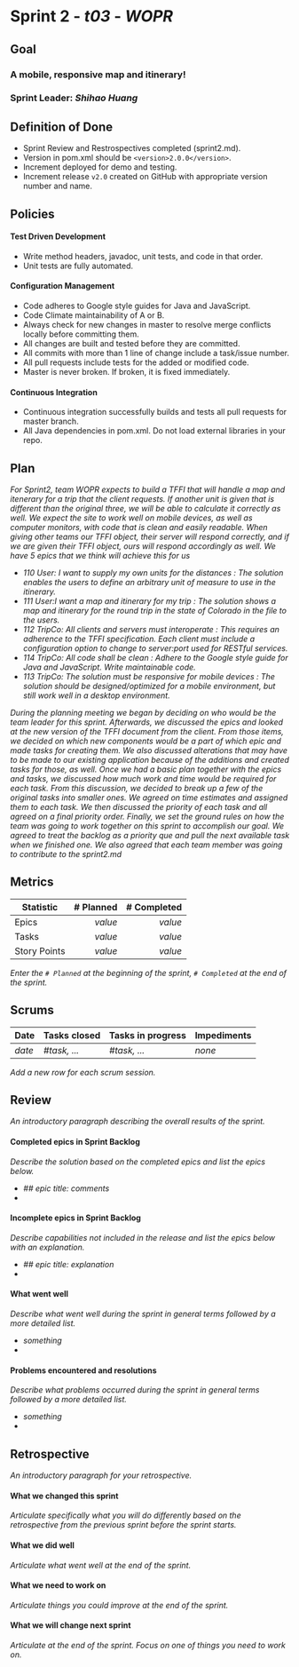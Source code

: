 # Sprint 2 - *t03* - *WOPR*

## Goal

### A mobile, responsive map and itinerary!
### Sprint Leader: *Shihao Huang*

## Definition of Done

* Sprint Review and Restrospectives completed (sprint2.md).
* Version in pom.xml should be `<version>2.0.0</version>`.
* Increment deployed for demo and testing.
* Increment release `v2.0` created on GitHub with appropriate version number and name.


## Policies

#### Test Driven Development
* Write method headers, javadoc, unit tests, and code in that order.
* Unit tests are fully automated.
#### Configuration Management
* Code adheres to Google style guides for Java and JavaScript.
* Code Climate maintainability of A or B.
* Always check for new changes in master to resolve merge conflicts locally before committing them.
* All changes are built and tested before they are committed.
* All commits with more than 1 line of change include a task/issue number.
* All pull requests include tests for the added or modified code.
* Master is never broken.  If broken, it is fixed immediately.
#### Continuous Integration
* Continuous integration successfully builds and tests all pull requests for master branch.
* All Java dependencies in pom.xml.  Do not load external libraries in your repo. 


## Plan

*For Sprint2, team WOPR expects to build a TFFI that will handle a map and itenerary for a trip that the client requests. If
another unit is given that is different than the original three, we will be able to calculate it correctly as well. We
expect the site to work well on mobile devices, as well as computer monitors, with code that is clean and easily readable. 
When giving other teams our TFFI object, their server will respond correctly, and if we are given their TFFI object, ours 
will respond accordingly as well. We have 5 epics that we think will achieve this for us*

* *110 User: I want to supply my own units for the distances : The solution enables the users to define an arbitrary unit of measure to use in the itinerary.*
* *111 User:I want a map and itinerary for my trip : The solution shows a map and itinerary for the round trip in the state of Colorado in the file to the users.*
* *112 TripCo: All clients and servers must interoperate : This requires an adherence to the TFFI specification. Each client must include a configuration option to change to server:port used for RESTful services.*
* *114 TripCo: All code shall be clean : Adhere to the Google style guide for Java and JavaScript. Write maintainable code.*
* *113 TripCo: The solution must be responsive for mobile devices : The solution should be designed/optimized for a mobile environment, but still work well in a desktop environment.*

*During the planning meeting we began by deciding on who would be the team leader for this sprint. Afterwards, we 
discussed the epics and looked at the new version of the TFFI document from the client. From those items, we decided on 
which new components would be a part of which epic and made tasks for creating them. We also discussed alterations that 
may have to be made to our existing application because of the additions and created tasks for those, as well. Once we 
had a basic plan together with the epics and tasks, we discussed how much work and time would be required for each task.
From this discussion, we decided to break up a few of the original tasks into smaller ones. We agreed on time estimates 
and assigned them to each task. We then discussed the priority of each task and all agreed on a final priority order. 
Finally, we set the ground rules on how the team was going to work together on this sprint to accomplish our goal. We 
agreed to treat the backlog as a priority que and pull the next available task when we finished one. We also agreed that 
each team member was going to contribute to the sprint2.md*


## Metrics

| Statistic | # Planned | # Completed |
| --- | ---: | ---: |
| Epics | *value* | *value* |
| Tasks |  *value*   | *value* | 
| Story Points |  *value*  | *value* | 

*Enter the `# Planned` at the beginning of the sprint, `# Completed` at the end of the sprint.*


## Scrums

| Date | Tasks closed  | Tasks in progress | Impediments |
| :--- | :--- | :--- | :--- |
| *date* | *#task, ...* | *#task, ...* | *none* | 

*Add a new row for each scrum session.*

## Review

*An introductory paragraph describing the overall results of the sprint.*

#### Completed epics in Sprint Backlog 

*Describe the solution based on the completed epics and list the epics below.*

* *## epic title: comments*
* 

#### Incomplete epics in Sprint Backlog 

*Describe capabilities not included in the release and list the epics below with an explanation.*

* *## epic title: explanation*
*

#### What went well

*Describe what went well during the sprint in general terms followed by a more detailed list.*

* *something*
*

#### Problems encountered and resolutions

*Describe what problems occurred during the sprint in general terms followed by a more detailed list.*

* *something*
*

## Retrospective

*An introductory paragraph for your retrospective.*

#### What we changed this sprint

*Articulate specifically what you will do differently based on the retrospective from the previous sprint before the sprint starts.*

#### What we did well

*Articulate what went well at the end of the sprint.*

#### What we need to work on

*Articulate things you could improve at the end of the sprint.*

#### What we will change next sprint 

*Articulate at the end of the sprint.  Focus on one of things you need to work on.*
